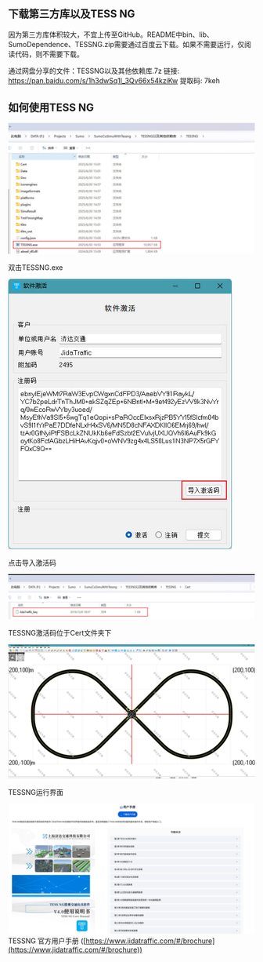 ## 下载第三方库以及TESS NG
因为第三方库体积较大，不宜上传至GitHub。README中bin、lib、SumoDependence、TESSNG.zip需要通过百度云下载。如果不需要运行，仅阅读代码，则不需要下载。

通过网盘分享的文件：TESSNG以及其他依赖库.7z
链接: https://pan.baidu.com/s/1h3dwSq1l_3Qv66x54kziKw 提取码: 7keh

## 如何使用TESS NG
![双击TESSNG.exe](./images/运行TESSNG.jpg)

双击TESSNG.exe

![](./images/导入TESSNG激活码.jpg)

点击导入激活码

![](./images/TESSNG试用版激活码.jpg)

TESSNG激活码位于Cert文件夹下

![](./images/TESSNG运行成功.jpg)

TESSNG运行界面

![](./images/TESSNG用户手册.jpg)
TESSNG 官方用户手册 ([https://www.jidatraffic.com/#/brochure](https://www.jidatraffic.com/#/brochure))